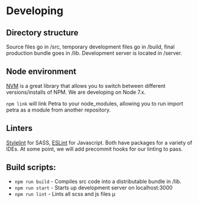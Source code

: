# Developing

## Directory structure
Source files go in /src, temporary development files go in /build, final production bundle goes in /lib. Development server is located in /server.

## Node environment
[NVM](https://github.com/creationix/nvm) is a great library that allows you to switch between different versions/installs of NPM. We are developing on Node 7.x.

`npm link` will link Petra to your node_modules, allowing you to run import petra as a module from another repository.

## Linters
[Stylelint](https://github.com/stylelint/stylelint) for SASS, [ESLint](https://github.com/eslint/eslint) for Javascript. Both have packages for a variety of IDEs. At some point, we will add precommit hooks for our linting to pass.

## Build scripts:

- `npm run build` - Compiles src code into a distributable bundle in /lib.
- `npm run start` - Starts up development server on localhost:3000
- `npm run lint`  - Lints all scss and js files
µ
